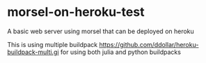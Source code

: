 # morsel-on-heroku-test
A basic web server using morsel that can be deployed on heroku

This is using multiple buildpack https://github.com/ddollar/heroku-buildpack-multi.gi for using both julia and python buildpacks
